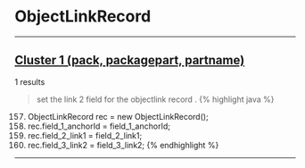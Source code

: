 # ObjectLinkRecord

***

## [Cluster 1 (pack, packagepart, partname)](./1)
1 results
> set the link 2 field for the objectlink record . 
{% highlight java %}
157. ObjectLinkRecord rec = new ObjectLinkRecord();
159. rec.field_1_anchorId = field_1_anchorId;
160. rec.field_2_link1 = field_2_link1;
161. rec.field_3_link2 = field_3_link2;
{% endhighlight %}

***

